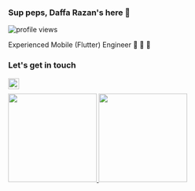 ### Sup peps, Daffa Razan's here 👋

![profile views](https://komarev.com/ghpvc/?username=DaffRazan)

Experienced Mobile (Flutter) Engineer 🚀 🎯 📱

### Let's get in touch
[<img align="left" alt="DaffRazan | Website" width="22px" src="https://www.freepnglogos.com/uploads/logo-website-png/logo-website-website-icon-with-png-and-vector-format-for-unlimited-22.png" />][website]
<br/>

<p align="left">
<a href="https://github.com/DaffRazan">
  <img height="180em" src="https://github-readme-stats-eight-theta.vercel.app/api?username=daffrazan&show_icons=true&theme=dark&include_all_commits=true&count_private=true"/>
  <img height="180em" src="https://github-readme-stats-eight-theta.vercel.app/api/top-langs/?username=daffrazan&layout=compact&langs_count=8&theme=dark"/>
</a>
</p>

<br/>

[website]: https://daffrazan.github.io/
